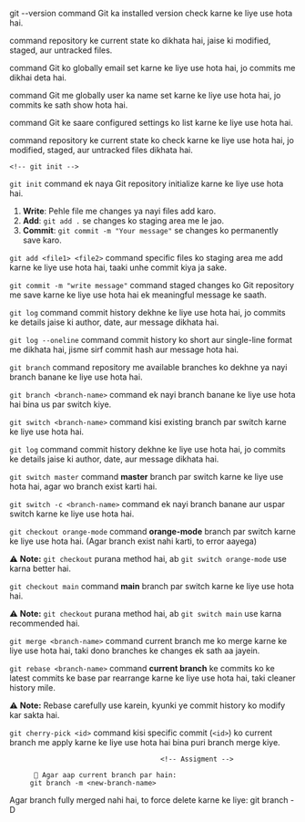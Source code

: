 <!-- git --version -->

git --version command Git ka installed version check karne ke liye use hota hai.

 <!-- git status -->

command repository ke current state ko dikhata hai, jaise ki modified, staged, aur untracked files.

 <!-- git config --global user.email "your-email@example.com" -->

command Git ko globally email set karne ke liye use hota hai, jo commits me dikhai deta hai.

 <!-- git config --global user.name "your name" -->

command Git me globally user ka name set karne ke liye use hota hai, jo commits ke sath show hota hai.

 <!-- git config --list -->

command Git ke saare configured settings ko list karne ke liye use hota hai.

  <!-- git status -->

command repository ke current state ko check karne ke liye use hota hai, jo modified, staged, aur untracked files dikhata hai.

    <!-- git init -->

`git init` command ek naya Git repository initialize karne ke liye use hota hai.

<!-- Write -> add -> commit -->

1. **Write**: Pehle file me changes ya nayi files add karo.
2. **Add**: `git add .` se changes ko staging area me le jao.
3. **Commit**: `git commit -m "Your message"` se changes ko permanently save karo.

<!-- git add <file1> <file2> -->

`git add <file1> <file2>` command specific files ko staging area me add karne ke liye use hota hai, taaki unhe commit kiya ja sake.

<!-- . git commit -m "write message" -->

`git commit -m "write message"` command staged changes ko Git repository me save karne ke liye use hota hai ek meaningful message ke saath.

<!-- git log -->

`git log` command commit history dekhne ke liye use hota hai, jo commits ke details jaise ki author, date, aur message dikhata hai.

<!-- git log --oneline -->

`git log --oneline` command commit history ko short aur single-line format me dikhata hai, jisme sirf commit hash aur message hota hai.

<!--  git branch -->

`git branch` command repository me available branches ko dekhne ya nayi branch banane ke liye use hota hai.

<!-- git branch <branch-name> -->

`git branch <branch-name>` command ek nayi branch banane ke liye use hota hai bina us par switch kiye.

<!-- git switch <branch-name> -->

`git switch <branch-name>` command kisi existing branch par switch karne ke liye use hota hai.

<!-- git log -->

`git log` command commit history dekhne ke liye use hota hai, jo commits ke details jaise ki author, date, aur message dikhata hai.

<!-- git switch master -->

`git switch master` command **master** branch par switch karne ke liye use hota hai, agar wo branch exist karti hai.

<!-- git switch -c <branch-name> -->

`git switch -c <branch-name>` command ek nayi branch banane aur uspar switch karne ke liye use hota hai.

<!-- git checkout orange-mode -->

`git checkout orange-mode` command **orange-mode** branch par switch karne ke liye use hota hai. (Agar branch exist nahi karti, to error aayega)

⚠️ **Note:** `git checkout` purana method hai, ab `git switch orange-mode` use karna better hai.

<!-- git checkout main -->

`git checkout main` command **main** branch par switch karne ke liye use hota hai.

⚠️ **Note:** `git checkout` purana method hai, ab `git switch main` use karna recommended hai.

<!-- git merge <branch-name>  -->

`git merge <branch-name>` command current branch me **<branch-name>** ko merge karne ke liye use hota hai, taki dono branches ke changes ek sath aa jayein.

<!-- git rebase <branch-name>  -->

`git rebase <branch-name>` command **current branch** ke commits ko **<branch-name>** ke latest commits ke base par rearrange karne ke liye use hota hai, taki cleaner history mile.

⚠️ **Note:** Rebase carefully use karein, kyunki ye commit history ko modify kar sakta hai.

<!--  git cherry-pick <id> -->

`git cherry-pick <id>` command kisi specific commit (`<id>`) ko current branch me apply karne ke liye use hota hai bina puri branch merge kiye.

                                         <!-- Assigment -->

<!-- Rename branch: ==========>>>  git branch -m <old-branch-name><new-branch-name> -->

          🔹 Agar aap current branch par hain:
         git branch -m <new-branch-name>

 <!-- Delete branch: =======>>>  git branch -d <branch-name>  Agar branch fully merged nahi hai, to force delete karne ke liye:-->

Agar branch fully merged nahi hai, to force delete karne ke liye:
git branch -D <branch-name>

